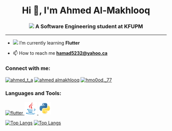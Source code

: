 <h1 align="center">Hi 👋, I'm Ahmed Al-Makhlooq</h1>

 <h3 align="center"> <img src="https://user-images.githubusercontent.com/119954521/213255276-485b33bc-f72b-41ce-bdd6-ecaa85321b71.png" hight = "20" width = "20" > A Software Engineering student at KFUPM</h3>
<hr/>

- <img src="https://cdn.jsdelivr.net/gh/devicons/devicon/icons/flutter/flutter-original.svg" hight = "20" width = "20" >  I’m currently learning **Flutter**

- 📫 How to reach me **hamad5232@yahoo.ca**

<h3 align="left">Connect with me:</h3>
<p align="left">
<a href="https://twitter.com/ahmed_t_a" target="blank"><img align="center" src="https://raw.githubusercontent.com/rahuldkjain/github-profile-readme-generator/master/src/images/icons/Social/twitter.svg" alt="ahmed_t_a" height="30" width="40" /></a>
<a href="https://linkedin.com/in/Ahmed Almakhlooq" target="blank"><img align="center" src="https://raw.githubusercontent.com/rahuldkjain/github-profile-readme-generator/master/src/images/icons/Social/linked-in-alt.svg" alt="ahmed almakhlooq" height="30" width="40" /></a>
<a href="https://instagram.com/hmo0od._77" target="blank"><img align="center" src="https://raw.githubusercontent.com/rahuldkjain/github-profile-readme-generator/master/src/images/icons/Social/instagram.svg" alt="hmo0od._77" height="30" width="40" /></a>
</p>

<h3 align="left">Languages and Tools:</h3>
<p align="left"> <a href="https://flutter.dev" target="_blank" rel="noreferrer"> <img src="https://www.vectorlogo.zone/logos/flutterio/flutterio-icon.svg" alt="flutter" width="40" height="40"/> </a> <a href="https://www.java.com" target="_blank" rel="noreferrer"> <img src="https://raw.githubusercontent.com/devicons/devicon/master/icons/java/java-original.svg" alt="java" width="40" height="40"/> </a> <a href="https://www.python.org" target="_blank" rel="noreferrer"> <img src="https://raw.githubusercontent.com/devicons/devicon/master/icons/python/python-original.svg" alt="python" width="40" height="40"/> </a> </p>

[![Top Langs](https://github-readme-stats.vercel.app/api/top-langs/?username=Ahmed-T-A&langs_count=8&theme=dark)](https://github.com/anuraghazra/github-readme-stats)
[![Top Langs](https://github-readme-stats.vercel.app/api/top-langs/?username=hadysata&layout=compact)](https://github.com/anuraghazra/github-readme-stats)
